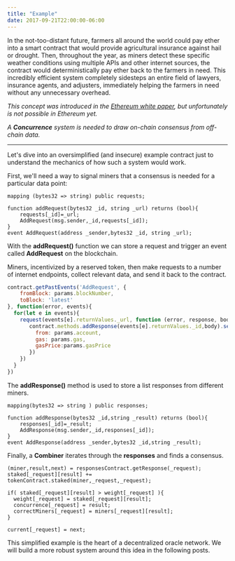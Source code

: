 ```yaml
---
title: "Example"
date: 2017-09-21T22:00:00-06:00
---
```


In the not-too-distant future, farmers all around the world could pay ether into a smart contract that would provide agricultural insurance against hail or drought. Then, throughout the year, as miners detect these specific weather conditions using multiple APIs and other internet sources, the contract would deterministically pay ether back to the farmers in need. This incredibly efficient system completely sidesteps an entire field of lawyers, insurance agents, and adjusters, immediately helping the farmers in need without any unnecessary overhead.

<i>This concept was introduced in the <a href="https://github.com/ethereum/wiki/wiki/White-Paper" target="_blank">Ethereum white paper</a>, but unfortunately is not possible in Ethereum yet.

A **Concurrence** system is needed to draw on-chain consensus from off-chain data.</i>

-------------------------------------------------------

Let's dive into an oversimplified (and insecure) example contract just to understand the mechanics of how such a system would work.

First, we'll need a way to signal miners that a consensus is needed for a particular data point:
```
mapping (bytes32 => string) public requests;

function addRequest(bytes32 _id, string _url) returns (bool){
    requests[_id]=_url;
    AddRequest(msg.sender,_id,requests[_id]);
}
event AddRequest(address _sender,bytes32 _id, string _url);
```

With the **addRequest()** function we can store a request and trigger an event called **AddRequest** on the blockchain.

Miners, incentivized by a reserved token, then make requests to a number of internet endpoints, collect relevant data, and send it back to the contract.
```javascript
contract.getPastEvents('AddRequest', {
    fromBlock: params.blockNumber,
    toBlock: 'latest'
}, function(error, events){
  for(let e in events){
    request(events[e].returnValues._url, function (error, response, body) {
       contract.methods.addResponse(events[e].returnValues._id,body).send({
         from: params.account,
         gas: params.gas,
         gasPrice:params.gasPrice
       })
    })
  }
})
```

The **addResponse()** method is used to store a list responses from different miners.
```
mapping(bytes32 => string ) public responses;

function addResponse(bytes32 _id,string _result) returns (bool){
    responses[_id]=_result;
    AddResponse(msg.sender,_id,responses[_id]);
}
event AddResponse(address _sender,bytes32 _id,string _result);
```

Finally, a **Combiner** iterates through the **responses** and finds a consensus.

```
(miner,result,next) = responsesContract.getResponse(_request);
staked[_request][result] += tokenContract.staked(miner,_request,_request);

if( staked[_request][result] > weight[_request] ){
  weight[_request] = staked[_request][result];
  concurrence[_request] = result;
  correctMiners[_request] = miners[_request][result];
}

current[_request] = next;
```


This simplified example is the heart of a decentralized oracle network. We will build a more robust system around this idea in the following posts.

